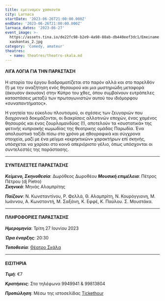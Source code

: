 ```yaml
---
title: εμειναμεν χασκοντα
city: Larnaca
startDate: '2023-06-26T21:00:00.000Z'
endDate: '2023-06-26T21:00:00.000Z'
larnaca_dates: '2023-06-27'
event_image: >-
  https://assets.tina.io/de22fc98-b2e9-4a98-88ab-db440eef3dc1/Emeiname
  xaskontas_2.jpg
category: 'Comedy, amateur'
theatres:
  - name: theatres/theatro-skala.md
---
```


#### ΛΙΓΑ ΛΟΓΙΑ ΓΙΑ ΤΗΝ ΠΑΡΑΣΤΑΣΗ

Η ιστορία του έργου διαδραματίζεται στο παρόν αλλά και στο παρελθόν (!) με την αναζήτηση ενός θησαυρού και μια μυστηριώδη μεταφορά (άκουσον άκουσον)	στην Κύπρο του χθες, όπου συμβαίνουν ευτράπελες καταστάσεις μεταξύ των πρωταγωνιστών αυτού του ιδιόμορφου «συναπαντήματος».

Η γοητεία του εύκολου πλουτισμού, οι σχέσεις των ζευγαριών που διαχρονικά δοκιμάζονται, οι διακρίσεις	αλλοτινών εποχών, ένας χαμένος θησαυρός και ένας ζουρλομανδύας	(!), αποτελούν τα «συστατικά» της φετινής κυπριακής κωμωδίας της θεατρικης ομάδας Παρωδία. Ένα απολαυστικό	ταξίδι	πίσω στο χρόνο με ηθογραφικά	και σύγχρονα στοιχεία, μαζί με ένα μείγμα «εκρηκτικών» χαρακτήρων επί σκηνής, υπόσχεται να χαρίσει	στο κοινό απεριόριστο	γέλιο, όπως υπόσχονται οι συντελεστές της παράστασης.

***

#### ΣΥΝΤΕΛΕΣΤΕΣ ΠΑΡΑΣΤΑΣΗΣ

***Κείμενο, Σκηνοθεσία***: Δωρόθεος Δωροθέου
***Μουσική επιμέλεια***: Πέτρος Πέτρου (dj Pietro)\
***Σκηνικά***: Μηνάς	Αλαμπρίτης

***Παίζουν***:	Ν. Κωνσταντίνου, Ρ. Φελλά, Θ. Αλαμπρίτη, Ν. Κουρόγγιανη, Μ. Ιωάννου, Α. Κωνσταντή, Μ. Σαξάνη, Κ. Εφφέ, Κ. Παύλου. Σ. Μουστάκα.

***

#### ΠΛΗΡΟΦΟΡΙΕΣ ΠΑΡΑΣΤΑΣΗΣ

***Ημερομηνία***: Τρίτη 27 Ιουνίου 2023

***Ώρα έναρξης***: 20:30

***Τοποθεσία***: [Θέατρο Σκάλα](?#map)

***

#### ΕΙΣΙΤΗΡΙΑ

***Τιμή***: €7

***Κρατήσεις***: Στα τηλέφωνα 9949941 & 99813804

***Προπώληση***: Μέσω της ιστοσελίδας [Tickethour](https://shop.tickethour.com/showEventInformation.html?idEvent=4273)
